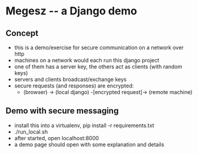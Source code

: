 
Megesz -- a Django demo
=======================

Concept
-------
 - this is a demo/exercise for secure communication on a network over http
 - machines on a network would each run this django project
 - one of them has a server key, the others act as clients (with random keys)
 - servers and clients broadcast/exchange keys
 - secure requests (and responses) are encrypted:
   - (browser) -> (local django) -[encrypted request]-> (remote machine)

Demo with secure messaging
--------------------------
 - install this into a virtualenv, pip install -r requirements.txt
 - ./run_local.sh
 - after started, open localhost:8000
 - a demo page should open with some explanation and details
